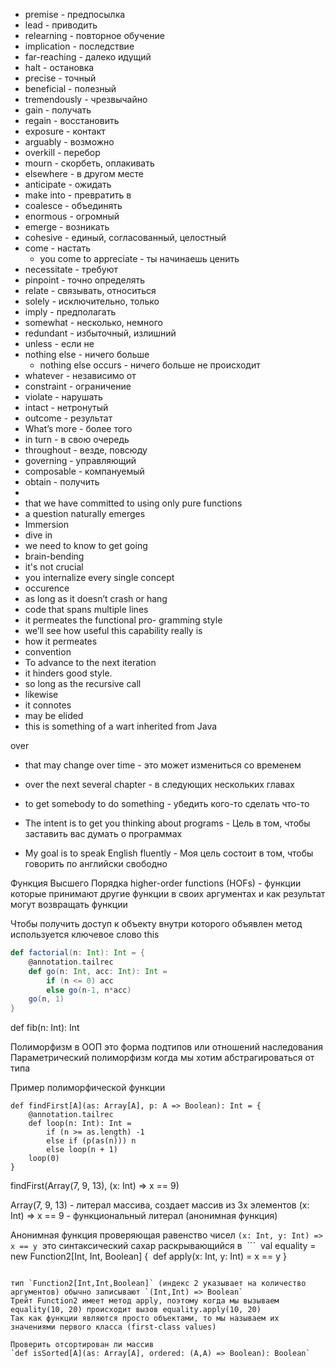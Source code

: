 
- premise - предпосылка
- lead - приводить
- relearning - повторное обучение
- implication - последствие
- far-reaching - далеко идущий
- halt - остановка
- precise - точный
- beneficial - полезный
- tremendously - чрезвычайно
- gain - получать
- regain - восстановить
- exposure - контакт
- arguably - возможно
- overkill - перебор
- mourn - скорбеть, оплакивать
- elsewhere - в другом месте
- anticipate - ожидать
- make into - превратить в
- coalesce - объединять
- enormous - огромный
- emerge - возникать
- cohesive - единый, согласованный, целостный
- come - настать
	- you come to appreciate - ты начинаешь ценить
- necessitate - требуют
- pinpoint - точно определять
- relate - связывать, относиться
- solely - исключительно, только
- imply - предполагать
- somewhat - несколько, немного
- redundant - избыточный, излишний
- unless - если не
- nothing else - ничего больше
	- nothing else occurs - ничего больше не происходит
- whatever - независимо от
- constraint - ограничение
- violate - нарушать
- intact - нетронутый
- outcome - результат
- What’s more - более того
- in turn - в свою очередь
- throughout - везде, повсюду
- governing - управляющий
- composable - компануемый
- obtain - получить
- 
- that we have committed to using only pure functions
- a question naturally emerges
- Immersion
- dive in
- we need to know to get going
- brain-bending
- it's not crucial
- you internalize every single concept
- occurence
- as long as it doesn’t crash or hang
- code that spans multiple lines
- it permeates the functional pro- gramming style
- we’ll see how useful this capability really is
- how it permeates
- convention
- To advance to the next iteration
- it hinders good style.
- so long as the recursive call
- likewise
- it connotes
- may be elided
- this is something of a wart inherited from Java

over
- that may change over time - это может измениться со временем
- over the next several chapter - в следующих нескольких главах

- to get somebody to do something - убедить кого-то сделать что-то
- The intent is to get you thinking about programs - Цель в том, чтобы заставить вас думать о программах
- My goal is to speak English fluently - Моя цель состоит в том, чтобы говорить по английски свободно


Функция Высшего Порядка higher-order functions (HOFs) - функции которые принимают другие функции в своих аргументах и как результат могут возвращать функции

Чтобы получить доступ к объекту внутри которого объявлен метод используется ключевое слово this

```scala
def factorial(n: Int): Int = { 
	@annotation.tailrec
	def go(n: Int, acc: Int): Int =
		if (n <= 0) acc 
		else go(n-1, n*acc)
	go(n, 1) 
}
```

def fib(n: Int): Int

Полиморфизм в ООП это форма подтипов или отношений наследования
Параметрический полиморфизм когда мы хотим абстрагироваться от типа

Пример полиморфической функции
```
def findFirst[A](as: Array[A], p: A => Boolean): Int = {
	@annotation.tailrec
	def loop(n: Int): Int =  
		if (n >= as.length) -1 
		else if (p(as(n))) n 
		else loop(n + 1)
	loop(0)
}
```

findFirst(Array(7, 9, 13), (x: Int) => x == 9)

Array(7, 9, 13) - литерал массива, создает массив из 3х элементов
(x: Int) => x == 9 - функциональный литерал (анонимная функция)

Анонимная функция проверяющая равенство чисел
`(x: Int, y: Int) => x == y`
 это синтаксический сахар раскрывающийся в 
 ```
 val equality = new Function2[Int, Int, Boolean] { 
	 def apply(x: Int, y: Int) = x == y
}
```

тип `Function2[Int,Int,Boolean]` (индекс 2 указывает на количество аргументов) обычно записывают `(Int,Int) => Boolean`
Трейт Function2 имеет метод apply, поэтому когда мы вызываем equality(10, 20) происходит вызов equality.apply(10, 20)
Так как функции являются просто объектами, то мы называем их значениями первого класса (first-class values)

Проверить отсортирован ли массив
`def isSorted[A](as: Array[A], ordered: (A,A) => Boolean): Boolean`